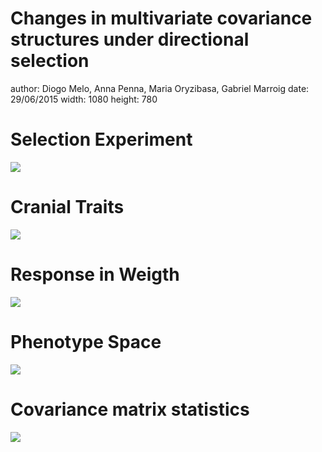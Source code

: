 <style>
.reveal h1, .reveal h2, .reveal h3 {
  word-wrap: normal;
  -moz-hyphens: none;
}
</style>
<style>
.midcenter {
    position: fixed;
    top: 50%;
    left: 50%;
}
</style>



Changes in multivariate covariance structures under directional selection
========================================================
author: Diogo Melo, Anna Penna, Maria Oryzibasa, Gabriel Marroig
date: 29/06/2015
width: 1080
height: 780


Selection Experiment
========================================================

![](./md/experiment.png)


Cranial Traits
========================================================

![](./md/Fig3.jpg)

Response in Weigth
========================================================

![](./md/p49_plot.png)

Phenotype Space
========================================================

![](./md/cv_plot_12.png)

Covariance matrix statistics
========================================================

![](./md/stats.png)
